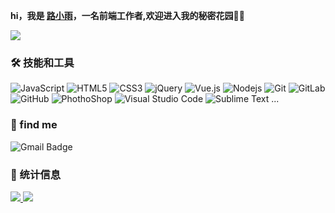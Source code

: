 **hi，我是 [路小雨](https://www.abigailcui.com)，一名前端工作者,欢迎进入我的秘密花园🧚‍♀️** 

[<img src ="https://img.shields.io/badge/%F0%9F%8C%90-abigailcui.com-brightgreen">](https://www.abigailcui.com)

### 🛠 技能和工具

![JavaScript](https://img.shields.io/badge/-JavaScript-black?style=flat-square&logo=javascript)
![HTML5](https://img.shields.io/badge/-HTML5-E34F26?style=flat-square&logo=html5&logoColor=white)
![CSS3](https://img.shields.io/badge/-CSS3-1572B6?style=flat-square&logo=css3)
![jQuery](https://img.shields.io/badge/-jQuery-0769AD?style=flat-square&logo=jQuery&logoColor=white)
![Vue.js](https://img.shields.io/badge/-Vuejs-4FC08D?style=flat-square&logo=vue.js&logoColor=white)
![Nodejs](https://img.shields.io/badge/-Nodejs-339933?style=flat-square&logo=Node.js&logoColor=white)
![Git](https://img.shields.io/badge/-Git-F05032?style=flat-square&logo=git&logoColor=white)
![GitLab](https://img.shields.io/badge/-GitLab-FCA121?style=flat-square&logo=gitlab)
![GitHub](https://img.shields.io/badge/-GitHub-181717?style=flat-square&logo=github)
![PhothoShop](https://img.shields.io/badge/-PhotoShop-071D34?style=flat-square&logo=Adobe-Photoshop&logoColor=54A7F8)
![Visual Studio Code](https://img.shields.io/badge/-VSCode-007ACC?style=flat-square&logo=visual-studio-code&logoColor=white)
![Sublime Text](https://img.shields.io/badge/-Sublime-4B4B4B?style=flat-square&logo=sublime-text&logoColor=FF9800)
...

### 💬 find me 

![Gmail Badge](https://img.shields.io/badge/-1250682372@qq.com-c14438?style=flat-square&logo=Gmail&logoColor=white)

### 🚦 统计信息

<a href="https://github.com/AbigailCui">
  <img src="https://github-readme-stats.vercel.app/api?username=AbigailCui&show_icons=true" />
</a>
<a href="https://github.com/weilining/website">
  <img src="https://github-readme-stats.vercel.app/api/top-langs/?username=AbigailCui&layout=compact" />
</a>
